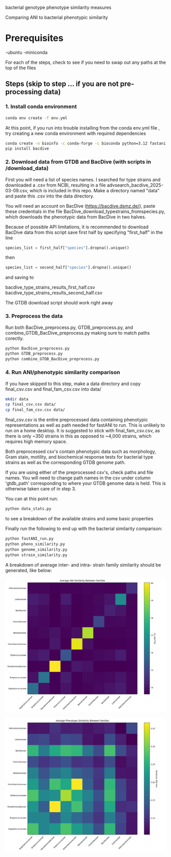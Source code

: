 bacterial genotype phenotype similarity measures

Comparing ANI to bacterial phenotypic similarity

# Prerequisites
-ubuntu
-miniconda

For each of the steps, check to see if you need to swap out any paths at the top of the files

## Steps (skip to step ... if you are not pre-processing data)
### 1. Install conda environment
```bash
conda env create -f env.yml
```

At this point, if you run into trouble installing from the conda env.yml file , try creating a new conda environment with required dependencies

```bash
conda create -n bioinfo -c conda-forge -c bioconda python=3.12 fastani pandas
pip install bacdive
```

### 2. Download data from GTDB and BacDive (with scripts in /download_data)
First you will need a list of species names. I searched for type strains and downloaded a .csv from NCBI, resulting in a file advsearch_bacdive_2025-03-09.csv, which is included in this repo. Make a directory named "data" and paste this .csv into the data directory.

You will need an account on BacDive (https://bacdive.dsmz.de/), paste these credentials in the file BacDive_download_typestrains_fromspecies.py, which downloads the phenotypic data from BacDive in two halves. 

Because of possible API limitations, it is recommended to download BacDive data from this script save first half by specifying "first_half" in the line 
```python
species_list = first_half["species"].dropna().unique()
```
then
```python
species_list = second_half["species"].dropna().unique()
```
and saving to 

 bacdive_type_strains_results_first_half.csv
 bacdive_type_strains_results_second_half.csv

The GTDB download script should work right away

 
### 3. Preprocess the data

Run both BacDive_preprocess.py, GTDB_preprocess.py, and combine_GTDB_BacDive_preprocess.py making sure to match paths corectly.
```bash
python BacDive_preprocess.py
python GTDB_preprocess.py
python combine_GTDB_BacDive_preprocess.py
```

### 4. Run ANI/phenotypic similarity comparison
If you have skipped to this step, make a data directory and copy final_csv.csv and final_fam_csv.csv into data/
```bash
mkdir data
cp final_csv.csv data/
cp final_fam_csv.csv data/
```
final_csv.csv is the entire preprocessed data containing phenotypic representations as well as path needed for fastANI to run. This is unlikely to run on a home desktop. It is suggested to stick with final_fam_csv.csv, as there is only ~350 strains in this as opposed to ~4,000 strains, which requires high memory space. 

Both preprocessed csv's contain phenotypic data such as morphology, Gram stain, motility, and biochemical response tests for bacterial type strains as well as the corresponding GTDB genome path. 

If you are using either of the preprocessed csv's, check paths and file names. You will need to change path names in the csv under column 'gtdb_path' corresponding to where your GTDB genome data is held. This is otherwise taken care of in step 3.

You can at this point run: 

```python
python data_stats.py 
```

to see a breakdown of the available strains and some basic properties

Finally run the following to end up with the bacterial similarity comparison:

```python
python fastANI_run.py
python pheno_similarity.py
python genome_similarity.py
python strain_similarity.py
```

A breakdown of average inter- and intra- strain family similarity should be generated, like below:

![Alt text](results/ani_fam_mat.png)

![Alt text](results/pheno_fam_mat.png)


